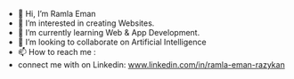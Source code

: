 - 👋 Hi, I’m Ramla Eman
- 👀 I’m interested in creating Websites.
- 🌱 I’m currently learning Web & App Development.
- 💞️ I’m looking to collaborate on Artificial Intelligence
- 📫 How to reach me :
- connect me with on Linkedin: www.linkedin.com/in/ramla-eman-razykan

<!---
Ramla-Razykan/Ramla-Razykan is a ✨ special ✨ repository because its `README.md` (this file) appears on your GitHub profile.
You can click the Preview link to take a look at your changes.
--->
